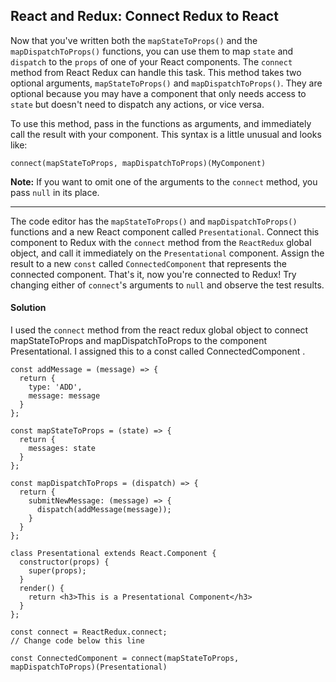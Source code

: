 ## React and Redux: Connect Redux to React

Now that you've written both the `mapStateToProps()` and the `mapDispatchToProps()` functions, you can use them to map `state` and `dispatch` to the `props` of one of your React components. The `connect` method from React Redux can handle this task. This method takes two optional arguments, `mapStateToProps()` and `mapDispatchToProps()`. They are optional because you may have a component that only needs access to `state` but doesn't need to dispatch any actions, or vice versa.

To use this method, pass in the functions as arguments, and immediately call the result with your component. This syntax is a little unusual and looks like:

```
connect(mapStateToProps, mapDispatchToProps)(MyComponent)
```

**Note:** If you want to omit one of the arguments to the `connect` method, you pass `null` in its place.

------

The code editor has the `mapStateToProps()` and `mapDispatchToProps()` functions and a new React component called `Presentational`. Connect this component to Redux with the `connect` method from the `ReactRedux` global object, and call it immediately on the `Presentational` component. Assign the result to a new `const` called `ConnectedComponent` that represents the connected component. That's it, now you're connected to Redux! Try changing either of `connect`'s arguments to `null` and observe the test results.





#### Solution 

I used the `connect` method from the react redux global object to connect mapStateToProps and mapDispatchToProps to the component Presentational. I assigned this to a const called ConnectedComponent .  

`````react
const addMessage = (message) => {
  return {
    type: 'ADD',
    message: message
  }
};

const mapStateToProps = (state) => {
  return {
    messages: state
  }
};

const mapDispatchToProps = (dispatch) => {
  return {
    submitNewMessage: (message) => {
      dispatch(addMessage(message));
    }
  }
};

class Presentational extends React.Component {
  constructor(props) {
    super(props);
  }
  render() {
    return <h3>This is a Presentational Component</h3>
  }
};

const connect = ReactRedux.connect;
// Change code below this line

const ConnectedComponent = connect(mapStateToProps, mapDispatchToProps)(Presentational)
`````

